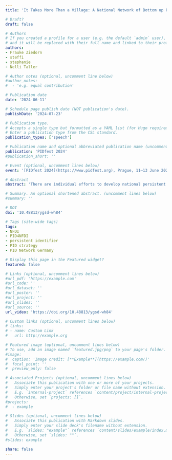 ```yaml
---
title: 'It Takes More Than a Village: A National Network of Bottom up PID Strategies in Germany'

# Draft?
draft: false

# Authors
# If you created a profile for a user (e.g. the default `admin` user), write the username (folder name) here
# and it will be replaced with their full name and linked to their profile.
authors:
- Frauke Ziedorn
- steffi
- stephanie
- Nelli Taller

# Author notes (optional, uncomment line below)
#author_notes:
#  - 'e.g. equal contribution'

# Publication date
date: '2024-06-11'

# Schedule page publish date (NOT publication's date).
publishDate: '2024-07-23'

# Publication type.
# Accepts a single type but formatted as a YAML list (for Hugo requirements).
# Enter a publication type from the CSL standard.
publication_types: ['speech']

# Publication name and optional abbreviated publication name (uncomment line below).
publication: 'PIDfest 2024'
#publication_short: ''

# Event (optional, uncomment lines below)
event: '[PIDfest 2024](https://www.pidfest.org), Prague, 11–13 June 2024'

# Abstract
abstract: 'There are individual efforts to develop national persistent identifier (PID) strategies involving numerous stakeholders and infrastructures. The planned panel discussion wants to provide insights into the diversity of developments in Germany. We will present the bottom-up strategies for open identification systems from the perspective of the projects PID Network Germany and PID4NFDI as well as the national DOI and ORCID consortia.'

# Summary. An optional shortened abstract. (uncomment lines below)
#summary: ''

# DOI
doi: '10.48813/ygsd-wh84'

# Tags (site-wide tags)
tags:
- NFDI
- PID4NFDI
- persistent identifier
- PID strategy
- PID Network Germany

# Display this page in the Featured widget?
featured: false

# Links (optional, uncomment lines below)
#url_pdf: 'https://example.com'
#url_code: ''
#url_dataset: ''
#url_poster: ''
#url_project: ''
#url_slides: ''
#url_source: ''
url_video: 'https://doi.org/10.48813/ygsd-wh84'

# Custom links (optional, uncomment lines below)
# links:
# - name: Custom Link
#   url: http://example.org

# Featured image (optional, uncomment lines below)
# To use, add an image named `featured.jpg/png` to your page's folder.
#image:
#  caption: 'Image credit: [**Example**](https://example.com/)'
#  focal_point: ''
#  preview_only: false

# Associated Projects (optional, uncomment lines below)
#   Associate this publication with one or more of your projects.
#   Simply enter your project's folder or file name without extension.
#   E.g. `internal-project` references `content/project/internal-project/index.md`.
#   Otherwise, set `projects: []`.
#projects:
#  - example

# Slides (optional, uncomment lines below)
#   Associate this publication with Markdown slides.
#   Simply enter your slide deck's filename without extension.
#   E.g. `slides: "example"` references `content/slides/example/index.md`.
#   Otherwise, set `slides: ""`.
#slides: example

share: false
---
```

